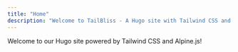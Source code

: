 ```yaml
---
title: "Home"
description: "Welcome to TailBliss - A Hugo site with Tailwind CSS and Alpine.js"
---
```


Welcome to our Hugo site powered by Tailwind CSS and Alpine.js!